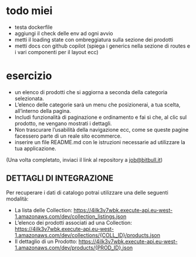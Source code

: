# todo miei

-   testa dockerfile
-   aggiungi il check delle env ad ogni avvio
-   metti il loading state con ombreggiatura sulla sezione dei prodotti
-   metti docs con github copilot (spiega i generics nella sezione di routes e i vari componenti per il layout ecc)

# esercizio
-   un elenco di prodotti che si aggiorna a seconda della categoria selezionata.
-   L’elenco delle categorie sarà un menu che posizionerai, a tua scelta, all’interno della pagina.
-   Includi funzionalità di paginazione e ordinamento e fai sì che, al clic sul prodotto, ne vengano mostrati i dettagli.
-   Non trascurare l’usabilità della navigazione ecc, come se queste pagine facessero parte di un reale sito ecommerce.
-   inserire un file README.md con le istruzioni necessarie ad utilizzare la tua applicazione.

(Una volta completato, inviaci il link al repository a job@bitbull.it)

## DETTAGLI DI INTEGRAZIONE
Per recuperare i dati di catalogo potrai utilizzare una delle seguenti modalità:

-   La lista delle Collection: https://4ilk3v7wbk.execute-api.eu-west-1.amazonaws.com/dev/collection_listings.json
-   L’elenco dei prodotti associati ad una Collection: https://4ilk3v7wbk.execute-api.eu-west-1.amazonaws.com/dev/collections/{COLL_ID}/products.json
-   Il dettaglio di un Prodotto: https://4ilk3v7wbk.execute-api.eu-west-1.amazonaws.com/dev/products/{PROD_ID}.json
